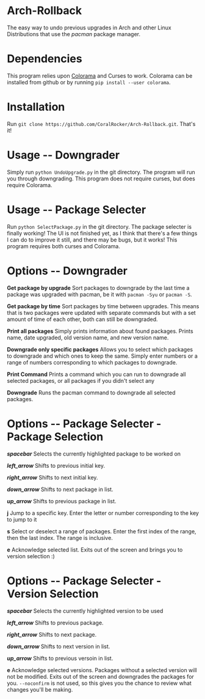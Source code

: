 # Arch-Rollback
The easy way to undo previous upgrades in Arch and other Linux Distributions that use the _pacman_ package manager.

# Dependencies

This program relies upon [Colorama](https://github.com/tartley/colorama) and Curses to work. Colorama can be installed from github or by running `pip install --user colorama`.


# Installation
Run `git clone https://github.com/CoralRocker/Arch-Rollback.git`. That's it!

# Usage -- Downgrader
Simply run `python UndoUpgrade.py` in the git directory. The program will run you through downgrading. This program does not require curses, but does require Colorama.

# Usage -- Package Selecter
Run `python SelectPackage.py` in the git directory. The package selecter is finally working! The UI is not finished yet, as I think that there's a few things I can do to improve it still, and there may be bugs, but it works! This program requires both curses and Colorama.

# Options -- Downgrader
**Get package by upgrade** Sort packages to downgrade by the last time a package was upgraded with pacman, be it with `pacman -Syu` or `pacman -S`.

**Get package by time** Sort packages by time between upgrades. This means that is two packages were updated with separate commands but with a set amount of time of each other, both can still be downgraded.

**Print all packages** Simply prints information about found packages. Prints name, date upgraded, old version name, and new version name.

**Downgrade only specific packages** Allows you to select which packages to downgrade and which ones to keep the same. Simply enter numbers or a range of numbers corresponding to which packages to downgrade.

**Print Command** Prints a command which you can run to downgrade all selected packages, or all packages if you didn't select any

**Downgrade** Runs the pacman command to downgrade all selected packages.

# Options -- Package Selecter - Package Selection
**_spacebar_** Selects the currently highlighted package to be worked on

**_left_arrow_** Shifts to previous initial key.

**_right_arrow_** Shifts to next initial key.

**_down_arrow_** Shifts to next package in list.

**_up_arrow_** Shifts to previous package in list.

**j** Jump to a specific key. Enter the letter or number corresponding to the key to jump to it

**s** Select or deselect a range of packages. Enter the first index of the range, then the last index. The range is inclusive.

**e** Acknowledge selected list. Exits out of the screen and brings you to version selection :)

# Options -- Package Selecter - Version Selection
**_spacebar_** Selects the currently highlighted version to be used

**_left_arrow_** Shifts to previous package.

**_right_arrow_** Shifts to next package.

**_down_arrow_** Shifts to next version in list.

**_up_arrow_** Shifts to previous versoin in list.

**e** Acknowledge selected versions. Packages without a selected version will not be modified. Exits out of the screen and downgrades the packages for you. `--noconfirm` is not used, so this gives you the chance to review what changes you'll be making.
